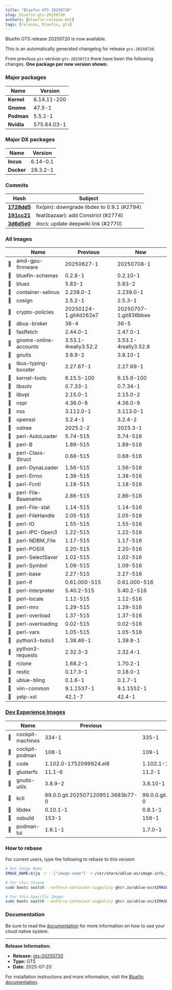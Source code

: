 ```yaml
---
title: "Bluefin GTS 20250720"
slug: bluefin-gts-20250720
authors: [bluefin-release-bot]
tags: [release, bluefin, gts]
---
```


Bluefin GTS release 20250720 is now available.

<!--truncate-->

This is an automatically generated changelog for release `gts-20250720`.

From previous `gts` version `gts-20250713` there have been the following changes. **One package per new version shown.**

### Major packages

| Name       | Version     |
| ---------- | ----------- |
| **Kernel** | 6.14.11-200 |
| **Gnome**  | 47.5-1      |
| **Podman** | 5.5.2-1     |
| **Nvidia** | 575.64.03-1 |

### Major DX packages

| Name       | Version  |
| ---------- | -------- |
| **Incus**  | 6.14-0.1 |
| **Docker** | 28.3.2-1 |

### Commits

| Hash                                                                                               | Subject                                     |
| -------------------------------------------------------------------------------------------------- | ------------------------------------------- |
| **[1728dd5](https://github.com/ublue-os/bluefin/commit/1728dd534b689d21102f3bfe58a024b9dbfbe22b)** | fix(pin): downgrade libdex to 0.9.1 (#2794) |
| **[191cc21](https://github.com/ublue-os/bluefin/commit/191cc2195386711de6091f0247b2867103737a0e)** | feat(bazaar): add Constrict (#2774)         |
| **[3d6d5e0](https://github.com/ublue-os/bluefin/commit/3d6d5e0b238e2d1fd29bd097679543580be8abb5)** | docs: update deepwiki link (#2770)          |

### All Images

|     | Name                  | Previous              | New                   |
| --- | --------------------- | --------------------- | --------------------- |
| 🔄  | amd-gpu-firmware      | 20250627-1            | 20250708-1            |
| 🔄  | bluefin-schemas       | 0.2.8-1               | 0.2.10-1              |
| 🔄  | bluez                 | 5.83-1                | 5.83-2                |
| 🔄  | container-selinux     | 2.238.0-1             | 2.239.0-1             |
| 🔄  | cosign                | 2.5.2-1               | 2.5.3-1               |
| 🔄  | crypto-policies       | 20250124-1.git4d262e7 | 20250707-1.git836bbee |
| 🔄  | dbus-broker           | 36-4                  | 36-5                  |
| 🔄  | fastfetch             | 2.44.0-1              | 2.47.0-1              |
| 🔄  | gnome-online-accounts | 3.53.1-4really3.52.2  | 3.53.1-4really3.52.8  |
| 🔄  | gnutls                | 3.8.9-2               | 3.8.10-1              |
| 🔄  | ibus-typing-booster   | 2.27.67-1             | 2.27.69-1             |
| 🔄  | kernel-tools          | 6.15.5-100            | 6.15.6-100            |
| 🔄  | libsolv               | 0.7.33-1              | 0.7.34-1              |
| 🔄  | libvpl                | 2.15.0-1              | 2.15.0-2              |
| 🔄  | nspr                  | 4.36.0-8              | 4.36.0-9              |
| 🔄  | nss                   | 3.112.0-1             | 3.113.0-1             |
| 🔄  | openssl               | 3.2.4-1               | 3.2.4-2               |
| 🔄  | ostree                | 2025.2-2              | 2025.3-1              |
| 🔄  | perl-AutoLoader       | 5.74-515              | 5.74-516              |
| 🔄  | perl-B                | 1.89-515              | 1.89-516              |
| 🔄  | perl-Class-Struct     | 0.68-515              | 0.68-516              |
| 🔄  | perl-DynaLoader       | 1.56-515              | 1.56-516              |
| 🔄  | perl-Errno            | 1.38-515              | 1.38-516              |
| 🔄  | perl-Fcntl            | 1.18-515              | 1.18-516              |
| 🔄  | perl-File-Basename    | 2.86-515              | 2.86-516              |
| 🔄  | perl-File-stat        | 1.14-515              | 1.14-516              |
| 🔄  | perl-FileHandle       | 2.05-515              | 2.05-516              |
| 🔄  | perl-IO               | 1.55-515              | 1.55-516              |
| 🔄  | perl-IPC-Open3        | 1.22-515              | 1.22-516              |
| 🔄  | perl-NDBM_File        | 1.17-515              | 1.17-516              |
| 🔄  | perl-POSIX            | 2.20-515              | 2.20-516              |
| 🔄  | perl-SelectSaver      | 1.02-515              | 1.02-516              |
| 🔄  | perl-Symbol           | 1.09-515              | 1.09-516              |
| 🔄  | perl-base             | 2.27-515              | 2.27-516              |
| 🔄  | perl-if               | 0.61.000-515          | 0.61.000-516          |
| 🔄  | perl-interpreter      | 5.40.2-515            | 5.40.2-516            |
| 🔄  | perl-locale           | 1.12-515              | 1.12-516              |
| 🔄  | perl-mro              | 1.29-515              | 1.29-516              |
| 🔄  | perl-overload         | 1.37-515              | 1.37-516              |
| 🔄  | perl-overloading      | 0.02-515              | 0.02-516              |
| 🔄  | perl-vars             | 1.05-515              | 1.05-516              |
| 🔄  | python3-boto3         | 1.38.46-1             | 1.39.8-1              |
| 🔄  | python3-requests      | 2.32.3-3              | 2.32.4-1              |
| 🔄  | rclone                | 1.68.2-1              | 1.70.2-1              |
| 🔄  | restic                | 0.17.3-1              | 0.18.0-1              |
| 🔄  | ublue-bling           | 0.1.6-1               | 0.1.7-1               |
| 🔄  | vim-common            | 9.1.1537-1            | 9.1.1552-1            |
| 🔄  | yelp-xsl              | 42.1-7                | 42.4-1                |

### [Dev Experience Images](https://docs.projectbluefin.io/bluefin-dx)

|     | Name             | Previous                          | New                               |
| --- | ---------------- | --------------------------------- | --------------------------------- |
| 🔄  | cockpit-machines | 334-1                             | 335-1                             |
| 🔄  | cockpit-podman   | 108-1                             | 109-1                             |
| 🔄  | code             | 1.102.0-1752099924.el8            | 1.102.1-1752598767.el8            |
| 🔄  | glusterfs        | 11.1-6                            | 11.2-1                            |
| 🔄  | gnutls-utils     | 3.8.9-2                           | 3.8.10-1                          |
| 🔄  | kcli             | 99.0.0.git.202507120951.3683b77-0 | 99.0.0.git.202507170819.c6f1c4c-0 |
| 🔄  | libdex           | 0.10.1-1                          | 0.8.1-1                           |
| 🔄  | osbuild          | 153-1                             | 156-1                             |
| 🔄  | podman-tui       | 1.6.1-1                           | 1.7.0-1                           |

### How to rebase

For current users, type the following to rebase to this version:

```bash
# Get Image Name
IMAGE_NAME=$(jq -r '.["image-name"]' < /usr/share/ublue-os/image-info.json)

# For this Stream
sudo bootc switch --enforce-container-sigpolicy ghcr.io/ublue-os/$IMAGE_NAME:gts

# For this Specific Image:
sudo bootc switch --enforce-container-sigpolicy ghcr.io/ublue-os/$IMAGE_NAME:gts-20250720
```

### Documentation

Be sure to read the [documentation](https://docs.projectbluefin.io/) for more information
on how to use your cloud native system.

---

**Release Information:**

- **Release:** [gts-20250720](https://github.com/ublue-os/bluefin/releases/tag/gts-20250720)
- **Type:** GTS
- **Date:** 2025-07-20

For installation instructions and more information, visit the [Bluefin documentation](https://docs.projectbluefin.io/).

